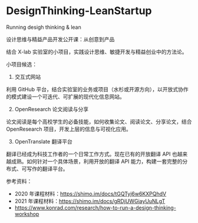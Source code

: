 # DesignThinking-LeanStartup

Running desigh thinking & lean

设计思维与精益产品开发公开课：从创意到产品

结合 X-lab 实验室的小项目，实践设计思维、敏捷开发与精益创业中的方法论。

小项目候选：

1. 交互式网站

利用 GitHub 平台，结合实验室的业务或项目（水杉或开源方向），以开放式协作的模式建设一个可迭代、可扩展的现代化信息网站。

2. OpenResearch 论文阅读与分享

论文阅读是每个高校学生的必备技能，如何收集论文、阅读论文、分享论文，结合 OpenResearch 项目，开发上层的信息与可视化应用。

3. OpenTranslate 翻译平台

翻译已经成为科技工作者的一个日常工作方式。现在已有的开放翻译 API 也越来越成熟。如何针对一个具体场景，利用开放的翻译 API 能力，构建一套完整的分布式、可写作的翻译平台。

参考资料：
- 2020 年课程材料：https://shimo.im/docs/tGQTyj6w6KXPQhdV
- 2021 年课程材料：https://shimo.im/docs/gRDjUWGiayUuNLgT
- https://www.konrad.com/research/how-to-run-a-design-thinking-workshop
